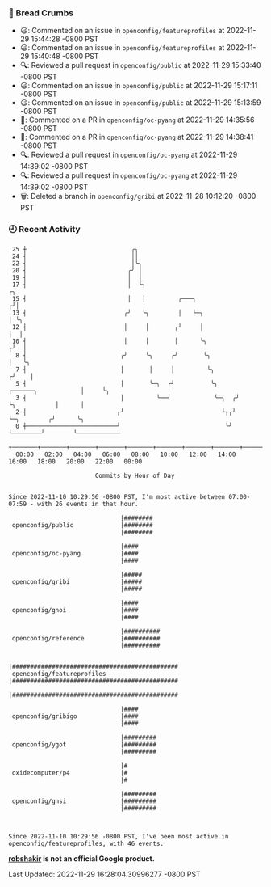 ### 🍞 Bread Crumbs

 * 😃: Commented on an issue in `openconfig/featureprofiles` at 2022-11-29 15:44:28 -0800 PST
 * 😃: Commented on an issue in `openconfig/featureprofiles` at 2022-11-29 15:40:48 -0800 PST
 * 🔍: Reviewed a pull request in  `openconfig/public` at 2022-11-29 15:33:40 -0800 PST
 * 😃: Commented on an issue in `openconfig/public` at 2022-11-29 15:17:11 -0800 PST
 * 😃: Commented on an issue in `openconfig/public` at 2022-11-29 15:13:59 -0800 PST
 * 💬: Commented on a PR in  `openconfig/oc-pyang` at 2022-11-29 14:35:56 -0800 PST
 * 💬: Commented on a PR in  `openconfig/oc-pyang` at 2022-11-29 14:38:41 -0800 PST
 * 🔍: Reviewed a pull request in  `openconfig/oc-pyang` at 2022-11-29 14:39:02 -0800 PST
 * 🔍: Reviewed a pull request in  `openconfig/oc-pyang` at 2022-11-29 14:39:02 -0800 PST
 * 🗑: Deleted a branch in `openconfig/gribi` at 2022-11-28 10:12:20 -0800 PST

### 🕘 Recent Activity
```
 25 ┼                             ╭╮
 24 ┤                             ││
 22 ┤                             │╰╮
 20 ┤                            ╭╯ │
 19 ┤                            │  │
 17 ┤                            │  ╰╮                                                ╭╮
 15 ┤                            │   │         ╭───╮                                 ╭╯│
 13 ┤                           ╭╯   ╰╮        │   ╰─╮                               │ ╰╮
 12 ┤                           │     │       ╭╯     │                               │  │
 10 ┤                           │     │       │      ╰╮                             ╭╯  │
  8 ┤                          ╭╯     ╰╮     ╭╯       ╰╮                            │   ╰╮
  7 ┤                          │       │     │         ╰╮                          ╭╯    │
  5 ┤                          │       ╰─╮  ╭╯          ╰╮     ╭──────╮            │     ╰╮
  3 ┤                          │         ╰──╯            ╰─╮  ╭╯      ╰╮           │      │
  2 ┤                         ╭╯                           ╰╮╭╯        ╰─╮        ╭╯      ╰╮
  0 ┼─────────────────────────╯                             ╰╯           ╰────────╯        ╰────────────
    +───────+───────+───────+───────+───────+───────+───────+───────+───────+───────+───────+───────+────
  00:00   02:00   04:00   06:00   08:00   10:00   12:00   14:00   16:00   18:00   20:00   22:00   00:00   

						Commits by Hour of Day


Since 2022-11-10 10:29:56 -0800 PST, I'm most active between 07:00-07:59 - with 26 events in that hour.

```



```
                               |########
 openconfig/public             |########
                               |########

                               |####
 openconfig/oc-pyang           |####
                               |####

                               |#####
 openconfig/gribi              |#####
                               |#####

                               |####
 openconfig/gnoi               |####
                               |####

                               |##########
 openconfig/reference          |##########
                               |##########

                               |##############################################
 openconfig/featureprofiles    |##############################################
                               |##############################################

                               |####
 openconfig/gribigo            |####
                               |####

                               |#########
 openconfig/ygot               |#########
                               |#########

                               |#
 oxidecomputer/p4              |#
                               |#

                               |#########
 openconfig/gnsi               |#########
                               |#########



Since 2022-11-10 10:29:56 -0800 PST, I've been most active in openconfig/featureprofiles, with 46 events.

```
**[robshakir](mailto:robjs@google.com) is not an official Google product.**  


Last Updated: 2022-11-29 16:28:04.30996277 -0800 PST
